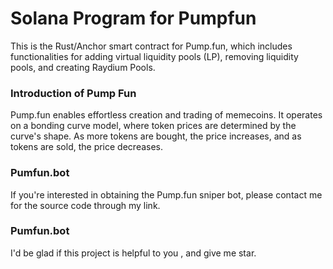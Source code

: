 # Solana Program for Pumpfun
This is the Rust/Anchor smart contract for Pump.fun, which includes functionalities for adding virtual liquidity pools (LP), removing liquidity pools, and creating Raydium Pools.

### Introduction of Pump Fun
Pump.fun enables effortless creation and trading of memecoins. It operates on a bonding curve model, where token prices are determined by the curve's shape. As more tokens are bought, the price increases, and as tokens are sold, the price decreases.

### Pumfun.bot
If you're interested in obtaining the Pump.fun sniper bot, please contact me for the source code through my link.

### Pumfun.bot
I'd be glad if this project is helpful to you , and give me star.